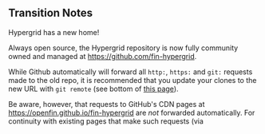 ## Transition Notes

Hypergrid has a new home!

Always open source, the Hypergrid repository is now fully community owned and managed at https://github.com/fin-hypergrid.

While Github automatically will forward all `http:`, `https:` and `git:` requests made to the old repo, it is recommended that you update your clones to the new URL with `git remote` (see bottom of [this page](https://help.github.com/articles/about-repository-transfers)).

Be aware, however, that requests to GitHub's CDN pages at https://openfin.github.io/fin-hypergrid are _not_ forwarded automatically. For continuity with existing pages that make such requests (via <script> tag), we have retained the 2.0 build files (but not the demos or the docs) in the old CDN location. (The 1.3 build files can be accessed by adding `/v1.3.0` after the domain name.)

The current release (v2.0.2) can also be found on the new CDN; all new releases will be pushed to the new CDN _only._ **We recommend updating your apps to make requests against the new CDN.** Please see the [usage page](USAGE.md) for details. (Note in particular that all build files on the new CDN include version numbers.) 
